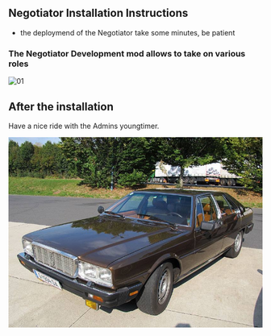 ## Negotiator Installation Instructions 

* the deploymend of the Negotiator take some minutes, be patient

### The Negotiator Development mod allows to take on various roles

![01](assets/install-screen-01.jpg)

## After the installation
Have a nice ride with the Admins youngtimer.

![FINAL](assets/install-screen-final.jpg)
